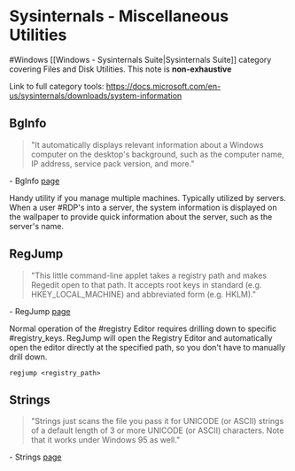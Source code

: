 # Sysinternals - Miscellaneous Utilities
#Windows [[Windows - Sysinternals Suite|Sysinternals Suite]] category covering Files and Disk Utilities. This note is **non-exhaustive**

Link to full category tools: https://docs.microsoft.com/en-us/sysinternals/downloads/system-information

## BgInfo
> "It automatically displays relevant information about a Windows computer on the desktop's background, such as the computer name, IP address, service pack version, and more."

\- BgInfo [page](https://docs.microsoft.com/en-us/sysinternals/downloads/bginfo)

Handy utility if you manage multiple machines. Typically utilized by servers. When a user #RDP's into a server, the system information is displayed on the wallpaper to provide quick information about the server, such as the server's name. 

## RegJump
> "This little command-line applet takes a registry path and makes Regedit open to that path. It accepts root keys in standard (e.g. HKEY\_LOCAL\_MACHINE) and abbreviated form (e.g. HKLM)."

\- RegJump [page](https://docs.microsoft.com/en-us/sysinternals/downloads/regjump)

Normal operation of the #registry Editor requires drilling down to specific #registry_keys. RegJump will open the Registry Editor and automatically open the editor directly at the specified path, so you don't have to manually drill down. 

`regjump <registry_path>`

## Strings
> "Strings just scans the file you pass it for UNICODE (or ASCII) strings of a default length of 3 or more UNICODE (or ASCII) characters. Note that it works under Windows 95 as well."

\- Strings [page](https://docs.microsoft.com/en-us/sysinternals/downloads/strings)


